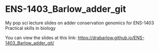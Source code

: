 # ENS-1403_Barlow_adder_git

My pop sci lecture slides on adder conservation genomics for ENS-1403 Practical skills in biology

You can view the slides at this link: https://drabarlow.github.io/ENS-1403_Barlow_adder_git/
